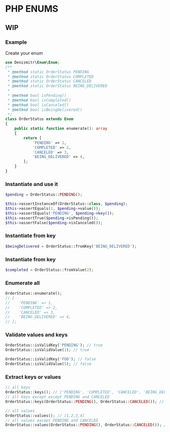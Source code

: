 # PHP ENUMS

## WIP

### Example

Create your enum

```php
use Denismitr\Enum\Enum;
/**
 * @method static OrderStatus PENDING
 * @method static OrderStatus COMPLETED
 * @method static OrderStatus CANCELED
 * @method static OrderStatus BEING_DELIVERED
 *
 * @method bool isPending()
 * @method bool isCompleted()
 * @method bool isCanceled()
 * @method bool isBeingDelivered()
 */
class OrderStatus extends Enum
{
    public static function enumerate(): array
    {
        return [
            'PENDING' => 1,
            'COMPLETED' => 2,
            'CANCELED' => 3,
            'BEING_DELIVERED' => 4,
        ];
    }
}
```

### Instantiate and use it

```php
$pending = OrderStatus::PENDING();

$this->assertInstanceOf(OrderStatus::class, $pending);
$this->assertEquals(1, $pending->value());
$this->assertEquals('PENDING', $pending->key());
$this->assertTrue($pending->isPending());
$this->assertFalse($pending->isCanceled());
```

### Instantiate from key
```php
$beingDelivered = OrderStatus::fromKey('BEING_DELIVERED');
```

### Instantiate from key
```php
$completed = OrderStatus::fromValue(2);
```

### Enumerate all
```php
OrderStatus::enumerate(); 
// [
//    'PENDING' => 1,
//    'COMPLETED' => 2,
//    'CANCELED' => 3,
//    'BEING_DELIVERED' => 4,
// ];
```

### Validate values and keys
```php
OrderStatus::isValidKey('PENDING'); // true
OrderStatus::isValidValue(1); // true

OrderStatus::isValidKey('FOO'); // false
OrderStatus::isValidValue(5); // false
```


### Extract keys or values

```php
// all keys
OrderStatus::keys(); // ['PENDING', 'COMPLETED', 'CANCELED', 'BEING_DELIVERED']
// all keys except except PENDING and CANCELED
OrderStatus::keys(OrderStatus::PENDING(), OrderStatus::CANCELED()); // ['COMPLETED', 'BEING_DELIVERED']

// all values
OrderStatus::values(); // [1,2,3,4]
// all values except PENDING and CANCELED
OrderStatus::values(OrderStatus::PENDING(), OrderStatus::CANCELED()); // [2,4]
```



